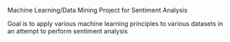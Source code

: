 Machine Learning/Data Mining Project for Sentiment Analysis

Goal is to apply various machine learning principles to various datasets in an attempt to perform
sentiment analysis

